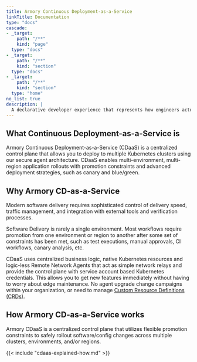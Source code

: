```yaml
---
title: Armory Continuous Deployment-as-a-Service
linkTitle: Documentation
type: "docs"
cascade:
- _target:
    path: "/**"
    kind: "page"
  type: "docs"
- _target:
    path: "/**"
    kind: "section"
  type: "docs"
- _target:
    path: "/**"
    kind: "section"
  type: "home"
no_list: true
description: |
  A declarative developer experience that represents how engineers actually want their software deployed. Easily integrate with the tools you already use via custom web-hooks and a flexible CLI. No more need for custom scripts and duct-taped solutions.
---
```


## What Continuous Deployment-as-a-Service is
Armory Continuous Deployment-as-a-Service (CDaaS) is a centralized control plane that allows you to deploy to multiple Kubernetes clusters using our secure agent architecture. CDaaS enables multi-environment, multi-region application rollouts with promotion constraints and advanced deployment strategies, such as canary and blue/green.

## Why Armory CD-as-a-Service
Modern software delivery requires sophisticated control of delivery speed, traffic management, and integration with external tools and verification processes. 

Software Delivery is rarely a single environment. Most workflows require promotion from one environment or region to another after some set of constraints has been met, such as test executions, manual approvals, CI workflows, canary analysis, etc.

CDaaS uses centralized business logic, native Kubernetes resources and logic-less Remote Network Agents that act as simple network relays and provide the control plane with service account based Kubernetes credentials. This allows you to get new features immediately without having to worry about edge maintenance. No agent upgrade change campaigns within your organization, or need to manage [Custom Resource Definitions (CRDs)](https://kubernetes.io/docs/concepts/extend-kubernetes/api-extension/custom-resources/#customresourcedefinitions).  

## How Armory CD-as-a-Service works

Armory CDaaS is a centralized control plane that utilizes flexible promotion constraints to safely rollout software/config changes across multiple clusters, environments, and/or regions.

{{< include "cdaas-explained-how.md" >}}
